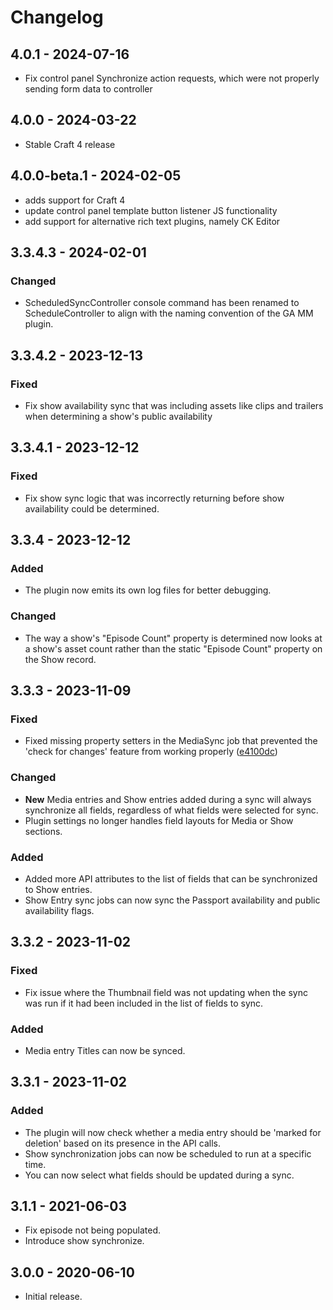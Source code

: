 # Changelog

## 4.0.1 - 2024-07-16
- Fix control panel Synchronize action requests, which were not properly sending form data to controller

## 4.0.0 - 2024-03-22
- Stable Craft 4 release

## 4.0.0-beta.1 - 2024-02-05

- adds support for Craft 4
- update control panel template button listener JS functionality
- add support for alternative rich text plugins, namely CK Editor

## 3.3.4.3 - 2024-02-01

### Changed
- ScheduledSyncController console command has been renamed to ScheduleController to align with the naming convention of the GA MM plugin.

## 3.3.4.2 - 2023-12-13
### Fixed
- Fix show availability sync that was including assets like clips and trailers when determining a show's public availability

## 3.3.4.1 - 2023-12-12
### Fixed
- Fix show sync logic that was incorrectly returning before show availability could be determined.

## 3.3.4 - 2023-12-12
### Added
- The plugin now emits its own log files for better debugging.

### Changed
- The way a show's "Episode Count" property is determined now looks at a show's asset count rather than the static "Episode Count" property on the Show record.

## 3.3.3 - 2023-11-09
### Fixed
- Fixed missing property setters in the MediaSync job that prevented the 'check for changes' feature from working properly ([e4100dc](https://github.com/pbs/pbs-media-manager-craft-kenburns/commit/e4100dc53090e2c6f20a23e6b2288d3efe9e86a9))

### Changed 
- **New** Media entries and Show entries added during a sync will always synchronize all fields, regardless of what fields were selected for sync.
- Plugin settings no longer handles field layouts for Media or Show sections. 
### Added
- Added more API attributes to the list of fields that can be synchronized to Show entries.
- Show Entry sync jobs can now sync the Passport availability and public availability flags.

## 3.3.2 - 2023-11-02
### Fixed
- Fix issue where the Thumbnail field was not updating when the sync was run if it had been included in the list of fields to sync.

### Added
- Media entry Titles can now be synced.

## 3.3.1 - 2023-11-02
### Added
- The plugin will now check whether a media entry should be 'marked for deletion' based on its presence in the API calls.
- Show synchronization jobs can now be scheduled to run at a specific time.
- You can now select what fields should be updated during a sync. 

## 3.1.1 - 2021-06-03

- Fix episode not being populated.
- Introduce show synchronize.

## 3.0.0 - 2020-06-10

- Initial release.

